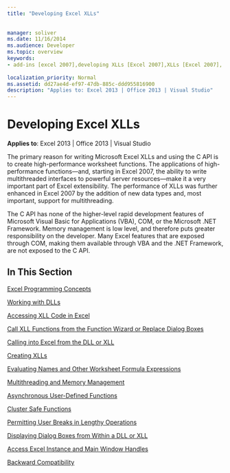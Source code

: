 ```yaml
---
title: "Developing Excel XLLs"
 
 
manager: soliver
ms.date: 11/16/2014
ms.audience: Developer
ms.topic: overview
keywords:
- add-ins [excel 2007],developing XLLs [Excel 2007],XLLs [Excel 2007], developing
 
localization_priority: Normal
ms.assetid: dd27ae4d-ef97-47db-885c-ddd955816900
description: "Applies to: Excel 2013 | Office 2013 | Visual Studio"
---
```


# Developing Excel XLLs

**Applies to**: Excel 2013 | Office 2013 | Visual Studio 
  
The primary reason for writing Microsoft Excel XLLs and using the C API is to create high-performance worksheet functions. The applications of high-performance functions—and, starting in Excel 2007, the ability to write multithreaded interfaces to powerful server resources—make it a very important part of Excel extensibility. The performance of XLLs was further enhanced in Excel 2007 by the addition of new data types and, most important, support for multithreading.
  
The C API has none of the higher-level rapid development features of Microsoft Visual Basic for Applications (VBA), COM, or the Microsoft .NET Framework. Memory management is low level, and therefore puts greater responsibility on the developer. Many Excel features that are exposed through COM, making them available through VBA and the .NET Framework, are not exposed to the C API.
  
## In This Section

[Excel Programming Concepts](excel-programming-concepts.md)
  
[Working with DLLs](working-with-dlls.md)
  
[Accessing XLL Code in Excel](accessing-xll-code-in-excel.md)
  
[Call XLL Functions from the Function Wizard or Replace Dialog Boxes](how-to-call-xll-functions-from-the-function-wizard-or-replace-dialog-boxes.md)
  
[Calling into Excel from the DLL or XLL](calling-into-excel-from-the-dll-or-xll.md)
  
[Creating XLLs](creating-xlls.md)
  
[Evaluating Names and Other Worksheet Formula Expressions](evaluating-names-and-other-worksheet-formula-expressions.md)
  
[Multithreading and Memory Management](multithreading-and-memory-management.md)
  
[Asynchronous User-Defined Functions](asynchronous-user-defined-functions.md)
  
[Cluster Safe Functions](cluster-safe-functions.md)
  
[Permitting User Breaks in Lengthy Operations](permitting-user-breaks-in-lengthy-operations.md)
  
[Displaying Dialog Boxes from Within a DLL or XLL](displaying-dialog-boxes-from-within-a-dll-or-xll.md)
  
[Access Excel Instance and Main Window Handles](how-to-access-excel-instance-and-main-window-handles.md)
  
[Backward Compatibility](backward-compatibility.md)
  

